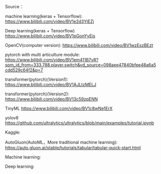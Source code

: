 Source：

machine learning(keras + Tensorflow):
  https://www.bilibili.com/video/BV1e2d3YiEZj
  
Deep learning(keras + Tensorflow)
  https://www.bilibili.com/video/BV1pGonYyEis
  
OpenCV(computer version):
  https://www.bilibili.com/video/BV1wzEszBEzt
  
pytorch with multi articulture module:
  https://www.bilibili.com/video/BV1em411B7vR?spm_id_from=333.788.player.switch&vd_source=098aee47840bfee48a6a5cdd529c64f2&p=7
  
transformer(pytorch)(Version1):
  https://www.bilibili.com/video/BV1AJLtzMELJ
  
transformer(pytorch)(Version2):
  https://www.bilibili.com/video/BV13c59zpENN
  
TinyML
  https://www.bilibili.com/video/BV1c8wNe1ErX

yolov8
  https://github.com/ultralytics/ultralytics/blob/main/examples/tutorial.ipynb
  
Kaggle:

  AutoGluon(AutoML，More traditional machine learning):
    https://auto.gluon.ai/stable/tutorials/tabular/tabular-quick-start.html
    
  Machine learning:

  Deep learning:
